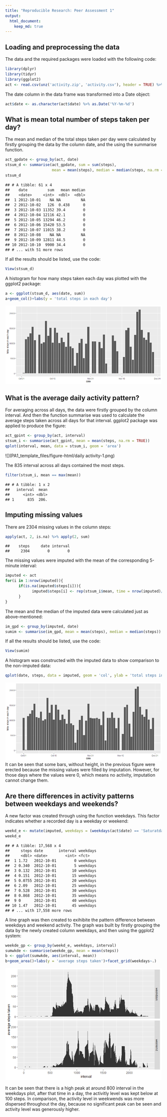 ```yaml
---
title: "Reproducible Research: Peer Assessment 1"
output: 
  html_document:
    keep_md: true
---
```



## Loading and preprocessing the data  
The data and the required packages were loaded with the following code:  

```r
library(dplyr)
library(tidyr)
library(ggplot2)
act <- read.csv(unz('activity.zip', 'activity.csv'), header = TRUE) %>% tbl_df
```

The date column in the data frame was transformed into a Date object:  

```r
act$date <- as.character(act$date) %>% as.Date('%Y-%m-%d')
```

## What is mean total number of steps taken per day?  
The mean and median of the total steps taken per day were calculated by firstly grouping the data by the column date, and the using the summarise function.

```r
act_gpdate <- group_by(act, date)
stsum_d <- summarise(act_gpdate, sum = sum(steps), 
                     mean = mean(steps), median = median(steps, na.rm = T))
stsum_d
```

```
## # A tibble: 61 x 4
##    date         sum   mean median
##    <date>     <int>  <dbl>  <dbl>
##  1 2012-10-01    NA NA         NA
##  2 2012-10-02   126  0.438      0
##  3 2012-10-03 11352 39.4        0
##  4 2012-10-04 12116 42.1        0
##  5 2012-10-05 13294 46.2        0
##  6 2012-10-06 15420 53.5        0
##  7 2012-10-07 11015 38.2        0
##  8 2012-10-08    NA NA         NA
##  9 2012-10-09 12811 44.5        0
## 10 2012-10-10  9900 34.4        0
## # ... with 51 more rows
```
If all the results should be listed, use the code:

```r
View(stsum_d)
```
A histogram for how many steps taken each day was plotted with the ggplot2 package:

```r
a <- ggplot(stsum_d, aes(date, sum))
a+geom_col()+labs(y = 'total steps in each day')
```

![](PA1_template_files/figure-html/histstep-1.png)<!-- -->

## What is the average daily activity pattern?
For averaging across all days,  the data were firstly grouped by the column interval. And then the function summarise was used to calculate the average steps taken across all days for that interval. ggplot2 package was applied to produce the figure:

```r
act_gpint <- group_by(act, interval)
stsum_i <- summarise(act_gpint, mean = mean(steps, na.rm = TRUE))
qplot(interval, mean, data = stsum_i, geom = 'area')
```

![](PA1_template_files/figure-html/daily activity-1.png)<!-- -->

The 835 interval across all days contained the most steps.

```r
filter(stsum_i, mean == max(mean))
```

```
## # A tibble: 1 x 2
##   interval  mean
##      <int> <dbl>
## 1      835  206.
```
## Imputing missing values  
There are 2304 missing values in the column steps:

```r
apply(act, 2, is.na) %>% apply(2, sum)
```

```
##    steps     date interval 
##     2304        0        0
```
The missing values were imputed with the mean of the corresponding 5-minute interval:

```r
imputed <- act
for(i in 1:nrow(imputed)){
      if(is.na(imputed$steps[i])){
            imputed$steps[i] <- rep(stsum_i$mean, time = nrow(imputed)/nrow(stsum_i))[i]
      }
}
```

The mean and the median of the imputed data were calculated just as above-mentioned:

```r
im_gpd <- group_by(imputed, date)
sumim <- summarise(im_gpd, mean = mean(steps), median = median(steps))
```
If all the results should be listed, use the code:

```r
View(sumim)
```
A histogram was constructed with the imputed data to show comparison to the non-imputed data:

```r
qplot(date, steps, data = imputed, geom = 'col', ylab = 'total steps in each day')
```

![](PA1_template_files/figure-html/histimputed-1.png)<!-- -->
It can be seen that some bars, without height, in the previous figure were erected because the missing values were filled by imputation.  However, for those days where the values were 0, which means no activity, imputation cannot change them.

## Are there differences in activity patterns between weekdays and weekends?
A new factor was created through using the function weekdays. This factor indicates whether a recorded day is a weekday or weekend:

```r
weekd_e <- mutate(imputed, weekdays = (weekdays(act$date) == 'Saturatday'|weekdays(act$date) == 'Sunday' )%>%factor(labels = c('weekdays', 'weekend')))
weekd_e
```

```
## # A tibble: 17,568 x 4
##     steps date       interval weekdays
##     <dbl> <date>        <int> <fct>   
##  1 1.72   2012-10-01        0 weekdays
##  2 0.340  2012-10-01        5 weekdays
##  3 0.132  2012-10-01       10 weekdays
##  4 0.151  2012-10-01       15 weekdays
##  5 0.0755 2012-10-01       20 weekdays
##  6 2.09   2012-10-01       25 weekdays
##  7 0.528  2012-10-01       30 weekdays
##  8 0.868  2012-10-01       35 weekdays
##  9 0      2012-10-01       40 weekdays
## 10 1.47   2012-10-01       45 weekdays
## # ... with 17,558 more rows
```
A line graph was then created to exihibite the pattern difference between weekdays and weekend activity. The graph was built by firstly grouping the data by the newly created column weekdays, and then using the ggplot2 system:

```r
weekde_gp <- group_by(weekd_e, weekdays, interval)
sumwkde <- summarise(weekde_gp, mean = mean(steps))
b <- ggplot(sumwkde, aes(interval, mean))
b+geom_area()+labs(y = 'average steps taken')+facet_grid(weekdays~.)
```

![](PA1_template_files/figure-html/patthern-1.png)<!-- -->

It can be seen that there is a high peak at around 800 interval in the weekdays plot, after that time in a day, the activitly level was kept below at 100 steps. In comparison, the activity level in weekwends was more dispersed throughout the day, because no significant peak can be seen and activity level was generously higher.
